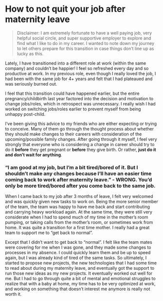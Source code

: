 # How to not quit your job after maternity leave

> Disclaimer: I am extremely fortunate to have a well paying job, very helpful social circle, and super supportive employer to explore and find what I like to do in my career. I wanted to note down my journey to let others prepare for this transition in case things don’t line up as lucky as this. 

Lately, I have transitioned into a different role at work (within the same company) and couldn’t be happier! I feel so refreshed every day and so productive at work. In my previous role, even though I really loved the job, I had been with the same job for 4+ years and felt that I had plateaued and was seriously burned out. 

I feel that this transition could have happened earlier, but the entire pregnancy/childbirth last year factored into the decision and motivation to change jobs/roles, which in retrospect was unnecessary. I really wish I had worked on switching jobs/roles earlier to prevent myself from being unhappy post-child. 

I’ve been giving this advice to my friends who are either expecting or trying to conceive. Many of them go through the thought process about whether they should make changes to their careers with consideration of the upcoming/possible family changes. After going through it myself, I feel very strongly that everyone who is considering a change in career should try to do it **before** they get pregnant or **before** they give birth. Or rather, **just do it and don’t wait for anything**. 

### “I am good at my job, but I’m a bit tired/bored of it. But I shouldn’t make any changes because I’ll have an easier time coming back to work after maternity leave.” - WRONG. You’d only be more tired/bored after you come back to the same job. 

When I came back to my job after 3 months of leave, I felt very welcomed and was quickly given new tasks to work on. Being the more senior member of the team, the team was happy to have me back and start contributing and carrying heavy workload again. At the same time, they were still very considerate when I had to spend much of my time in the mother’s room pumping, or taking calls from the mother’s room, or sometimes work from home. It was quite a transition for a first time mother. I really had a great team to support me to “get back to normal”. 

Except that I didn’t want to get back to “normal”. I felt like the team mates were covering for me when I was gone, and they made some changes to processes in my absence. I could quickly learn them and be up to speed again, but I was already kind of tired of the same tasks. So ultimately, I started to propose new projects, the new technologies that I had some time to read about during my maternity leave, and eventually got the support to run those new ideas as my new projects. It eventually worked out well for me. But I had to go through quite a bit of mental and emotional struggles to realize that with a baby at home, my time has to be very optimized at work, and working on something that doesn’t interest me anymore is really not worth it. 
<!--stackedit_data:
eyJoaXN0b3J5IjpbLTE1NDYwNDYxMDEsLTIwNDM0NDk0ODMsMT
gxMzY3NDI3OV19
-->